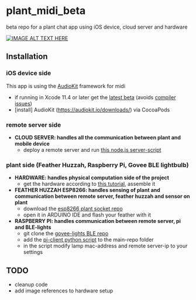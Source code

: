 # plant_midi_beta
beta repo for a plant chat app using iOS device, cloud server and hardware 
  
[![IMAGE ALT TEXT HERE](https://i.vimeocdn.com/video/877513457.jpg)](https://vimeo.com/406891053)

## Installation

### iOS device side
This app is using the [AudioKit](https://audiokit.io/) framework for midi
* if running in Xcode 11.4 or later get the [latest beta](https://github.com/AudioKit/Specs) (avoids [compiler issues](https://github.com/AudioKit/AudioKit/issues/1987))
* [install] AudioKit (https://audiokit.io/downloads/) via CocoaPods

### remote server side
* **CLOUD SERVER: handles all the communication between plant and mobile device**
    * deploy a remote server and run [this node.js server-script](https://gist.github.com/rollasoul/00cd208704a25aabdb647e6643d331db) 

### plant side (Feather Huzzah, Raspberry Pi, Govee BLE lightbulb) 
* **HARDWARE: handles physical computation side of the project**
    * get the hardware according to [this tutorial](https://github.com/electricityforprogress/BiodataSonificationBreadboardKit/blob/master/BiodataBreadboardArduinoKit_v01.pdf), assemble it 
* **FEATHER HUZZAH ESP8266: handles sensing of plant and communication between remote server, feather huzzah and sensor on plant**
    * download the [esp8266 plant socket repo](https://github.com/rollasoul/plant_midi_esp8266_beta)
    * open it in ARDUINO IDE and flash your feather with it 
* **RASPBERRY PI: handles communication between remote server, pi and BLE-lights**
    * git clone the [govee-lights BLE repo](https://github.com/Freemanium/govee_btled)
    * add the [pi-client python script](https://gist.github.com/rollasoul/54bfd4a7ac1e64432e1da83ece3d16b1) to the main-repo folder
    * in the script modify lamp mac-address and remote server-ip to your settings


## TODO
* cleanup code
* add image references to hardware setup
